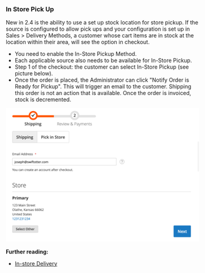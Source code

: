### In Store Pick Up

New in 2.4 is the ability to use a set up stock location for store pickup. If the source is configured to allow pick ups and your configuration is set up in Sales > Delivery Methods, a customer whose cart items are in stock at the location within their area, will see the option in checkout.

* You need to enable the In-Store Pickup Method.
* Each applicable source also needs to be available for In-Store Pickup.
* Step 1 of the checkout: the customer can select In-Store Pickup (see picture below).
* Once the order is placed, the Administrator can click "Notify Order is Ready for Pickup". This will trigger an email to the customer. Shipping this order is not an action that is available. Once the order is invoiced, stock is decremented.


![In-Store Pickup Example](../../../images/1.9-in-store-pickup.png)

**Further reading:**

* [In-store Delivery](https://docs.magento.com/user-guide/shipping/shipping-in-store-delivery.html)
